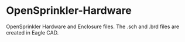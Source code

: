 # OpenSprinkler-Hardware
OpenSprinkler Hardware and Enclosure files.
The .sch and .brd files are created in Eagle CAD.
